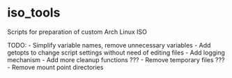 iso_tools
=========

Scripts for preparation of custom Arch Linux ISO

TODO:
    - Simplify variable names, remove unnecessary variables
    - Add getopts to change script settings without need of editing files
    - Add logging mechanism
    - Add more cleanup functions ???
        - Remove temporary files ???
        - Remove mount point directories

